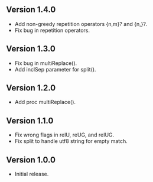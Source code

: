 Version 1.4.0
-------------
* Add non-greedy repetition operators {n,m}? and {n,}?.
* Fix bug in repetition operators.

Version 1.3.0
-------------
* Fix bug in multiReplace().
* Add inclSep parameter for split().

Version 1.2.0
-------------
* Add proc multiReplace().

Version 1.1.0
-------------
* Fix wrong flags in reIU, reUG, and reIUG.
* Fix split to handle utf8 string for empty match.

Version 1.0.0
-------------
* Initial release.
